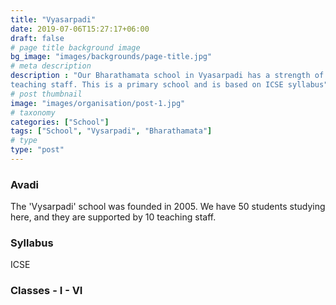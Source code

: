 ```yaml
---
title: "Vyasarpadi"
date: 2019-07-06T15:27:17+06:00
draft: false
# page title background image
bg_image: "images/backgrounds/page-title.jpg"
# meta description
description : "Our Bharathamata school in Vyasarpadi has a strength of about 50 students, and 10 
teaching staff. This is a primary school and is based on ICSE syllabus"
# post thumbnail
image: "images/organisation/post-1.jpg"
# taxonomy
categories: ["School"]
tags: ["School", "Vysarpadi", "Bharathamata"]
# type
type: "post"
---
```


### Avadi

The 'Vysarpadi' school was founded in 2005. We have 50 students studying here, and 
they are supported by 10 teaching staff. 

### Syllabus

ICSE

### Classes - I - VI





